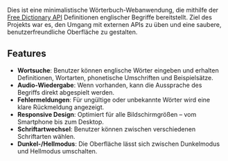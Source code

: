 Dies ist eine minimalistische Wörterbuch-Webanwendung, die mithilfe der [Free Dictionary API](https://dictionaryapi.dev/) Definitionen englischer Begriffe bereitstellt. Ziel des Projekts war es, den Umgang mit externen APIs zu üben und eine saubere, benutzerfreundliche Oberfläche zu gestalten.

## Features

- **Wortsuche**: Benutzer können englische Wörter eingeben und erhalten Definitionen, Wortarten, phonetische Umschriften und Beispielsätze.
- **Audio-Wiedergabe**: Wenn vorhanden, kann die Aussprache des Begriffs direkt abgespielt werden.
- **Fehlermeldungen**: Für ungültige oder unbekannte Wörter wird eine klare Rückmeldung angezeigt.
- **Responsive Design**: Optimiert für alle Bildschirmgrößen – vom Smartphone bis zum Desktop.
- **Schriftartwechsel**: Benutzer können zwischen verschiedenen Schriftarten wählen.
- **Dunkel-/Hellmodus**: Die Oberfläche lässt sich zwischen Dunkelmodus und Hellmodus umschalten.
